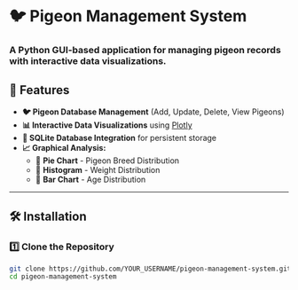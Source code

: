 # 🐦 Pigeon Management System

### A Python GUI-based application for managing pigeon records with interactive data visualizations.


## 🚀 Features  
- **🐦 Pigeon Database Management** (Add, Update, Delete, View Pigeons)  
- **📊 Interactive Data Visualizations** using [Plotly](https://plotly.com/)  
- **📂 SQLite Database Integration** for persistent storage  
- **📈 Graphical Analysis:**  
  - 📌 **Pie Chart** - Pigeon Breed Distribution  
  - 📌 **Histogram** - Weight Distribution  
  - 📌 **Bar Chart** - Age Distribution  

---

## 🛠️ Installation  

### 1️⃣ **Clone the Repository**  
```bash
git clone https://github.com/YOUR_USERNAME/pigeon-management-system.git
cd pigeon-management-system
